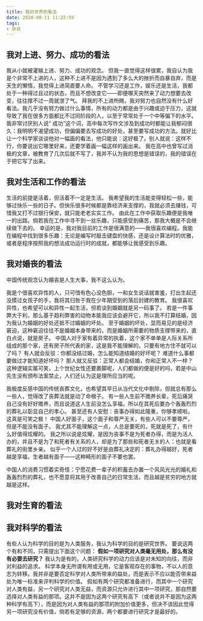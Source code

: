 ```yaml
---
title: 我对世界的看法
date: 2020-08-11 11:22:55
tags:
- 杂谈
---
```


## 我对上进、努力、成功的看法

我从小就被灌输上进、努力、成功的观念。
但我一直觉得这样很累，我自认为我是个非常不上进的人，这种不上进不是因为遇到了多么大的挫折而自暴自弃，而是天生的懒惰，我觉得上进简直要人命。
不管学习还是工作，娱乐还是生活，我都处于一种得过且过的状态，而且不想改变它——即便哪天突然来了动力想要去改变，往往撑不过一周就泄了气。
拜我的不上进所赐，我对努力也自然没有什么好看法。我几乎没有努力做过什么事情，所有的动力都是由于兴趣或迫于压力，这就导致了我在很多方面都比不过同阶段的人，以至于常常处于一个中等偏下的水平。
我非常讨厌别人说“ 成功”这个词，高中每次写作文涉及到成功时都能让我郁闷很久：我明明不渴望成功，但偏偏要去写成功的好处，甚至要写成功的方法。就好比让一个科学家谈谈他对一幅画的看法，他只能说：这好极了。别人就说：这样不行，你要说出它哪里好来，还要学着画一幅这样的画出来。
我在高中也曾写过消极的文章，被教育了几次后就不写了，我并不认为我的思想是错误的，我的错误在于把它写了出来。

## 我对生活和工作的看法

生活的前提是活着，但活着不一定是生活。
我希望我的生活能变得轻松一些，能够过快乐一些的日子。但快乐很多时候都是靠经济来支撑的，我就必须去赚钱，可惜我又打不过银行保安，就只能老老实实工作。
由此在工作中获取乐趣便是我唯一的出路。倘若我在工作中寻不到一丝乐趣，只能感受到痛苦，那我大概是不会继续做下去的。
幸运的是，我对我目前的工作是很满意的——我很喜欢编程。我能在编程中找到很多乐趣：无论是编写时敲击键盘的快感，还是设计算法时的优雅，或者是程序按照我的想法成功运行时的成就，都能够让我感受到乐趣。

## 我对婚丧的看法

中国传统观念认为婚丧是人生大事，我不这么认为。

我是个很喜欢异性的人，只可惜有色心没色胆，一和女生说话就害羞，打出生起还没摸过女孩子的手，我将其归咎于我在少年期受到的落后封建的教育。
我很喜欢异性，也希望可以和异性一起生活，但若谈到婚姻就是另一码事了。
若是一件事弊大于利，那么基于趋利弊害的动物本能我应该会避开它，所以我不打算结婚，因为我认为婚姻的好处还抵不过婚姻的坏处。
至于婚姻的坏处，显而易见的是经济窘迫，这种窘迫往往不是婚姻本身带来的，而是婚姻所需要的物质支撑带来的，直白点说，就是房子。
中国人对于家有着异常的执着，这个家不单单是人际关系所组成的那个家，还有房子所代表的家，这是我不能理解的，只要有地方住不就可以了吗？
有人就会反驳：你都没结过婚，怎么能知道结婚的好坏呢？
难道什么事都要做过才能知道好坏吗？
那人就又反驳：正常人都会结婚，你和正常人不一样？
这种逻辑实属可笑，上个世纪女性还要裹脚呢，人们都做的便是好的吗，若是中山先生没有颁布法案禁止，人们还认为这是理所应当的呢。

我极度反感中国的传统丧葬文化，也希望其早日从当代文化中剔除，但就总有那么一些人，觉得改了丧葬法就是动了命根子。
有一些人生前不赡养长辈，死后痛哭自己没有好好赡养，而且说道这人生前没怎么享福，所以在其死后要办个轰轰烈烈的葬礼以彰显自己的孝心。
甚至还有人安慰：丧事办得如此隆重，你够孝顺啦。
这真是可笑之极！
中国人好面子，这个面子和尊严无关，有些人可以不要尊严，但是不能没有面子。
我尤其不能理解这一点，人总是要死的，死就是死了，有什么好值得炫耀的。
我之所以说是炫耀，是因为丧事不是为死者办得，而是为活人办的，并且不是为了和死者有关系的人，却是为了那些和死者无关的人：也就是看葬礼的街里乡亲。
似乎一个人过的好不好是由葬礼决定的：葬礼办得越好，死者越是享福，生者越有面子——这种畸形的面子不要也罢。

中国人的消费习惯着实奇怪：宁愿花费一辈子的积蓄去办置一个风风光光的婚礼和轰轰烈烈的葬礼，也不愿意将其用于改善自己的日常生活，而且越是贫穷的地方就越是这样。

## 我对生育的看法

## 我对科学的看法

有些人认为科学的目的是为人类服务，我认为科学的目的是研究世界。
要说这两个有和不同，只需提出下面这个问题：
**假如一项研究对人类毫无用处，那么有没有必要去研究？**
我认为是有的，人类研究科学的动力应该是对未知的向往，而非对利益的追求。
科学本身无所谓有用或无用，它是客观存在的事物，不以人的意志为转移。我并非是要否定科学对人类所带来的益处，而是表示不应以能否带来益处为唯一标准来评判科学的价值。
假如有两个研究都准备进行，而其中一个研究对人类有益，另一个研究对人类无益，而资源只允许进行其中一项研究，那自然要选择对人类有益的那项。这并不是因为这两个研究有高下（或者说并不是因为这两种科学有高下），而是因为对人类有益的那项的附加价值更多，但决不该因此觉得另一项研究没有价值，倘若有足够的资源，两个都要进行研究才是最好的。
